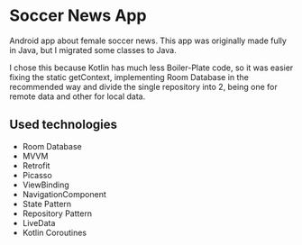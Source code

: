 # Soccer News App

Android app about female soccer news. This app was originally made fully in Java, but I migrated some classes to Java.

I chose this because Kotlin has much less Boiler-Plate code, so it was easier fixing the static getContext, implementing Room Database in the recommended way and divide the single repository into 2, being one for remote data and other for local data.

## Used technologies

- Room Database
- MVVM
- Retrofit
- Picasso
- ViewBinding
- NavigationComponent
- State Pattern
- Repository Pattern
- LiveData
- Kotlin Coroutines
